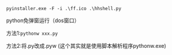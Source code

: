 `pyinstaller.exe -F -i .\ff.ico .\hhshell.py`

python免弹窗运行（dos窗口）

方法1:`pythonw xxx.py`

方法2:将.py改成.pyw (这个其实就是使用脚本解析程序pythonw.exe)
